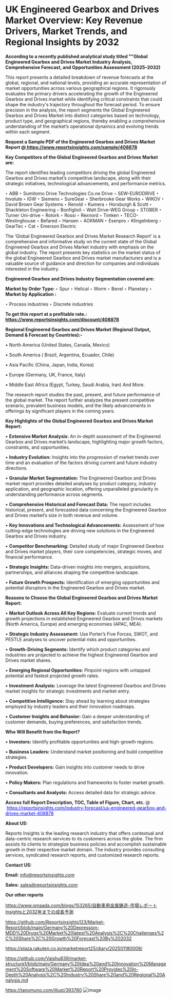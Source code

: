 # UK Engineered Gearbox and Drives Market Overview: Key Revenue Drivers, Market Trends, and Regional Insights by 2032

<strong>According to a recently published analytical study titled ""Global Engineered Gearbox and Drives Market Industry Analysis, Comprehensive Forecast, and Opportunities Assessment (2025–2032)</strong>

This report presents a detailed breakdown of revenue forecasts at the global, regional, and national levels, providing an accurate representation of market opportunities across various geographical regions. It rigorously evaluates the primary drivers accelerating the growth of the Engineered Gearbox and Drives market while identifying critical constraints that could shape the industry's trajectory throughout the forecast period. To ensure precision in the analysis, the report segments the Global Engineered Gearbox and Drives Market into distinct categories based on technology, product type, and geographical regions, thereby enabling a comprehensive understanding of the market’s operational dynamics and evolving trends within each segment.

<strong>Request a Sample PDF of the Engineered Gearbox and Drives Market Report </strong><strong>@<a href=https://www.reportsinsights.com/sample/408878 style=color:#0000ff;> https://www.reportsinsights.com/sample/408878</a></strong></font>

<strong>Key Competitors of the Global Engineered Gearbox and Drives Market are:</strong>

The report identifies leading competitors driving the global Engineered Gearbox and Drives market’s competitive landscape, along with their strategic initiatives, technological advancements, and performance metrics.

‣ ABB
‣ Sumitomo Drive Technologies Co.ne Drive
‣ SEW-EURODRIVE
‣ Involute
‣ IGW
‣ Siemens
‣ SureGear
‣ Sherbrooke Gear Works
‣ WIKOV
‣ David Brown Gear Systems
‣ Renold
‣ Kumera
‣ Horsburgh & Scott
‣ Shackleton Engineering
‣ Bonfiglioli
‣ Watt Drive-WEG Group
‣ STOBER
‣ Turner Uni-drive
‣ Rotork
‣ Rossi
‣ Rexnord
‣ Timken
‣ TECO-Westinghouse
‣ Befared
‣ Hansen
‣ AOKMAN
‣ Esenpro
‣ Klingelnberg
‣ GearTec
‣ Cat
‣ Emerson Electric

The ‘Global Engineered Gearbox and Drives Market Research Report’ is a comprehensive and informative study on the current state of the Global Engineered Gearbox and Drives Market industry with emphasis on the global industry. The report presents key statistics on the market status of the global Engineered Gearbox and Drives market manufacturers and is a valuable source of guidance and direction for companies and individuals interested in the industry.

<strong>Engineered Gearbox and Drives Industry Segmentation covered are:</strong>

<strong>Market by Order Type: </strong>
‣ Spur
‣ Helical
‣ Worm
‣ Bevel
‣ Planetary
‣ 
<strong>Market by Application :</strong>

‣ Process industries
‣ Discrete industries

<strong>To get this report at a profitable rate.: <a href=https://www.reportsinsights.com/discount/408878 style=color:#0000ff;>https://www.reportsinsights.com/discount/408878</a></strong></font>

<strong>Regional Engineered Gearbox and Drives Market (Regional Output, Demand &amp; Forecast by Countries):-</strong>

• North America (United States, Canada, Mexico)

• South America ( Brazil, Argentina, Ecuador, Chile)

• Asia Pacific (China, Japan, India, Korea)

• Europe (Germany, UK, France, Italy)

• Middle East Africa (Egypt, Turkey, Saudi Arabia, Iran) And More.

The research report studies the past, present, and future performance of the global market. The report further analyzes the present competitive scenario, prevalent business models, and the likely advancements in offerings by significant players in the coming years.

<strong>Key Highlights of the Global Engineered Gearbox and Drives Market Report:</strong>

• <strong>Extensive Market Analysis:</strong> An in-depth assessment of the Engineered Gearbox and Drives market’s landscape, highlighting major growth factors, constraints, and opportunities.

• <strong>Industry Evolution:</strong> Insights into the progression of market trends over time and an evaluation of the factors driving current and future industry directions.

• <strong>Granular Market Segmentation:</strong> The Engineered Gearbox and Drives market report provides detailed analyses by product category, industry application, and geographic location, offering unparalleled granularity in understanding performance across segments.

• <strong>Comprehensive Historical and Forecast Data:</strong> The report includes historical, present, and forecasted data concerning the Engineered Gearbox and Drives market’s size in both revenue and volume.

• <strong>Key Innovations and Technological Advancements:</strong> Assessment of how cutting-edge technologies are driving new solutions in the Engineered Gearbox and Drives industry.

• <strong>Competitor Benchmarking:</strong> Detailed study of major Engineered Gearbox and Drives market players, their core competencies, strategic moves, and financial performance.

• <strong>Strategic Insights:</strong> Data-driven insights into mergers, acquisitions, partnerships, and alliances shaping the competitive landscape.

• <strong>Future Growth Prospects:</strong> Identification of emerging opportunities and potential disruptors in the Engineered Gearbox and Drives market.

<strong>Reasons to Choose the Global Engineered Gearbox and Drives Market Report:</strong>

• <strong>Market Outlook Across All Key Regions:</strong> Evaluate current trends and growth projections in established Engineered Gearbox and Drives markets (North America, Europe) and emerging economies (APAC, MEA).

• <strong>Strategic Industry Assessment:</strong> Use Porter’s Five Forces, SWOT, and PESTLE analyses to uncover potential risks and opportunities.

• <strong>Growth-Driving Segments:</strong> Identify which product categories and industries are projected to achieve the highest Engineered Gearbox and Drives market shares.

• <strong>Emerging Regional Opportunities:</strong> Pinpoint regions with untapped potential and fastest projected growth rates.

• <strong>Investment Analysis:</strong> Leverage the latest Engineered Gearbox and Drives market insights for strategic investments and market entry.

• <strong>Competitive Intelligence:</strong> Stay ahead by learning about strategies employed by industry leaders and their innovation roadmaps.

• <strong>Customer Insights and Behavior:</strong> Gain a deeper understanding of customer demands, buying preferences, and satisfaction trends.

<strong>Who Will Benefit from the Report?</strong>

• <strong>Investors:</strong> Identify profitable opportunities and high-growth regions.

• <strong>Business Leaders:</strong> Understand market positioning and build competitive strategies.

• <strong>Product Developers:</strong> Gain insights into customer needs to drive innovation.

• <strong>Policy Makers:</strong> Plan regulations and frameworks to foster market growth.

• <strong>Consultants and Analysts:</strong> Access detailed data for strategic advice.
</ul>
<strong>Access full Report Description, TOC, Table of Figure, Chart, etc. </strong>@  <a href=https://reportsinsights.com/industry-forecast/us-engineered-gearbox-and-drives-market-408878 style=color:#0000ff;>https://reportsinsights.com/industry-forecast/us-engineered-gearbox-and-drives-market-408878</a></font>

<strong><strong>About US</strong>:</strong>

Reports Insights is the leading research industry that offers contextual and data-centric research services to its customers across the globe. The firm assists its clients to strategize business policies and accomplish sustainable growth in their respective market domain. The industry provides consulting services, syndicated research reports, and customized research reports.

<strong>Contact US:</strong>

<p class=""""><b>Email:</b> <a href=mailto:info@reportsinsights.com>info@reportsinsights.com</a></p>
<p class=""""><b>Sales:</b> <a href=mailto:sales@reportsinsights.com>sales@reportsinsights.com</a></p>

<strong>Our other reports</strong>

<a href=https://www.omaada.com/blogs/153265/自動車用金属鋳造-市場レポートInsightsと2032年までの成長予測>https://www.omaada.com/blogs/153265/自動車用金属鋳造-市場レポートInsightsと2032年までの成長予測</a>

<a href=https://github.com/Reportsinsights123/Market-Report/blob/main/Germany%20Depression-MDD%20Drugs%20Market%20latest%20Analysis%2C%20Challenges%2C%20Share%2C%20Growth%20Forecast%20By%202032>https://github.com/Reportsinsights123/Market-Report/blob/main/Germany%20Depression-MDD%20Drugs%20Market%20latest%20Analysis%2C%20Challenges%2C%20Share%2C%20Growth%20Forecast%20By%202032</a>

<a href=https://plaza.rakuten.co.jp/marketreport25/diary/202501180009/>https://plaza.rakuten.co.jp/marketreport25/diary/202501180009/</a>

<a href=https://github.com/Vaishu839/market-structure1/blob/main/Germany%20Idea%20and%20Innovation%20Management%20Software%20Market%20Report%20Provides%20In-Depth%20Analysis%2C%20Industry%20Share%20and%20Regional%20Analysis.md>https://github.com/Vaishu839/market-structure1/blob/main/Germany%20Idea%20and%20Innovation%20Management%20Software%20Market%20Report%20Provides%20In-Depth%20Analysis%2C%20Industry%20Share%20and%20Regional%20Analysis.md</a>

<a href=https://tanomuno.com/illust/393780>https://tanomuno.com/illust/393780</a>
![image](https://github.com/user-attachments/assets/a79fc7b3-56c1-43d2-8586-59aabb8e1e1b)
